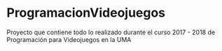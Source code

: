 # ProgramacionVideojuegos
Proyecto que contiene todo lo realizado durante el curso 2017 - 2018 de Programación para Videojuegos en la UMA
